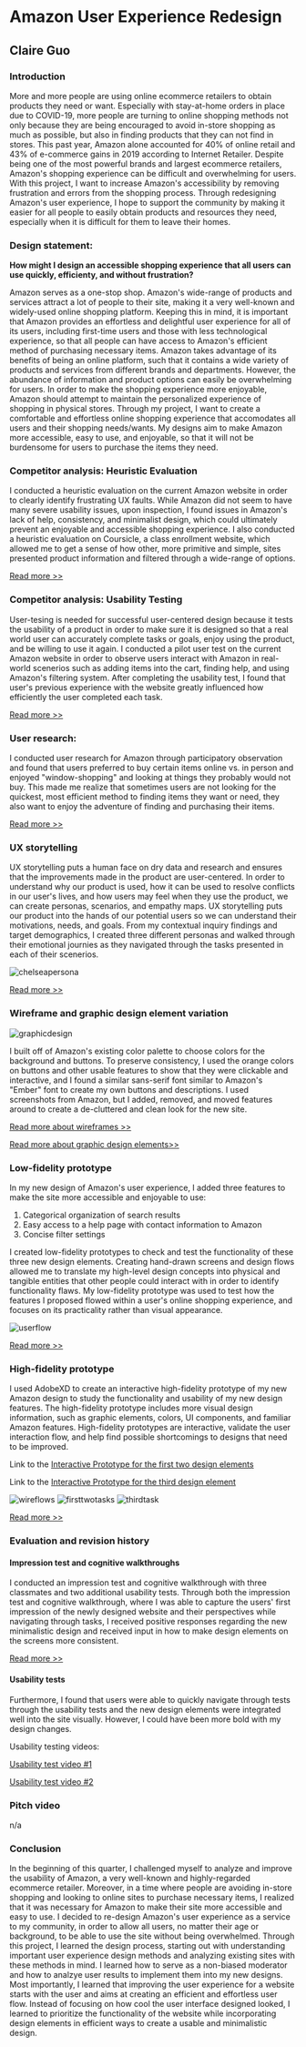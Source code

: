 
# Amazon User Experience Redesign
## Claire Guo

### Introduction
More and more people are using online ecommerce retailers to obtain products they need or want. Especially with stay-at-home orders in place due to COVID-19, more people are turning to online shopping methods not only because they are being encouraged to avoid in-store shopping as much as possible, but also in finding products that they can not find in stores. This past year, Amazon alone accounted for 40% of online retail and 43% of e-commerce gains in 2019 according to Internet Retailer. Despite being one of the most powerful brands and largest ecommerce retailers, Amazon's shopping experience can be difficult and overwhelming for users. With this project, I want to increase Amazon's accessibility by removing frustration and errors from the shopping process. Through redesigning Amazon's user experience, I hope to support the community by making it easier for all people to easily obtain products and resources they need, especially when it is difficult for them to leave their homes.

### Design statement: 
**How might I design an accessible shopping experience that all users can use quickly, efficienty, and without frustration?**

Amazon serves as a one-stop shop. Amazon's wide-range of products and services attract a lot of people to their site, making it a very well-known and widely-used online shopping platform. Keeping this in mind, it is important that Amazon provides an effortless and delightful user experience for all of its users, including first-time users and those with less technological experience, so that all people can have access to Amazon's efficient method of purchasing necessary items.
Amazon takes advantage of its benefits of being an online platform, such that it contains a wide variety of products and services from different brands and departments. However, the abundance of information and product options can easily be overwhelming for users. In order to make the shopping experience more enjoyable, Amazon should attempt to maintain the personalized experience of shopping in physical stores. 
Through my project, I want to create a comfortable and effortless online shopping experience that accomodates all users and their shopping needs/wants. My designs aim to make Amazon more accessible, easy to use, and enjoyable, so that it will not be burdensome for users to purchase the items they need.  


### Competitor analysis: Heuristic Evaluation
I conducted a heuristic evaluation on the current Amazon website in order to clearly identify frustrating UX faults. While Amazon did not seem to have many severe usability issues, upon inspection, I found issues in Amazon's lack of help, consistency, and minimalist design, which could ultimately prevent an enjoyable and accessible shopping experience.
I also conducted a heuristic evaluation on Coursicle, a class enrollment website, which allowed me to get a sense of how other, more primitive and simple, sites presented product information and filtered through a wide-range of options.

[Read more >>](https://github.com/claireg22/DH150-ASSIGNMENT)

### Competitor analysis: Usability Testing
User-tesing is needed for successful user-centered design because it tests the usability of a product in order to make sure it is designed so that a real world user can accurately complete tasks or goals, enjoy using the product, and be willing to use it again. I conducted a pilot user test on the current Amazon website in order to observe users interact with Amazon in real-world scenerios such as adding items into the cart, finding help, and using Amazon's filtering system. After completing the usability test, I found that user's previous experience with the website greatly influenced how efficiently the user completed each task.

[Read more >>](https://github.com/claireg22/DH150-ASSIGNMENT02)

### User research:
I conducted user research for Amazon through participatory observation and found that users preferred to buy certain items online vs. in person and enjoyed "window-shopping" and looking at things they probably would not buy. This made me realize that sometimes users are not looking for the quickest, most efficient method to finding items they want or need, they also want to enjoy the adventure of finding and purchasing their items. 

[Read more >>](https://github.com/claireg22/DH150-ASSIGNMENT04)

### UX storytelling 
UX storytelling puts a human face on dry data and research and ensures that the improvements made in the product are user-centered. In order to understand why our product is used, how it can be used to resolve conflicts in our user's lives, and how users may feel when they use the product, we can create personas, scenarios, and empathy maps. UX storytelling puts our product into the hands of our potential users so we can understand their motivations, needs, and goals.
From my contextual inquiry findings and target demographics, I created three different personas and walked through their emotional journies as they navigated through the tasks presented in each of their scenerios.

![chelseapersona](chelseapersona.png)

[Read more >>](https://github.com/claireg22/DH150-ASSIGNMENT05)

### Wireframe and graphic design element variation 
![graphicdesign](graphicdesigns.png)

I built off of Amazon's existing color palette to choose colors for the background and buttons. To preserve consistency, I used the orange colors on buttons and other usable features to show that they were clickable and interactive, and I found a similar sans-serif font similar to Amazon's "Ember" font to create my own buttons and descriptions. I used screenshots from Amazon, but I added, removed, and moved features around to create a de-cluttered and clean look for the new site. 

[Read more about wireframes >>](https://github.com/claireg22/DH150-ASSIGNMENT06)

[Read more about graphic design elements>>](https://github.com/claireg22/DH150-ASSIGNMENT07)

### Low-fidelity prototype 
In my new design of Amazon's user experience, I added three features to make the site more accessible and enjoyable to use:

1. Categorical organization of search results
2. Easy access to a help page with contact information to Amazon
3. Concise filter settings

I created low-fidelity prototypes to check and test the functionality of these three new design elements.
Creating hand-drawn screens and design flows allowed me to translate my high-level design concepts into physical and tangible entities that other people could interact with in order to identify functionality flaws. My low-fidelity prototype was used to test how the features I proposed flowed within a user's online shopping experience, and focuses on its practicality rather than visual appearance.

![userflow](flowuser.jpg)


[Read more >>](https://github.com/claireg22/DH150-ASSIGNMENT06)

### High-fidelity prototype 
I used AdobeXD to create an interactive high-fidelity prototype of my new Amazon design to study the functionality and usability of my new design features. The high-fidelity prototype includes more visual design information, such as graphic elements, colors, UI components, and familiar Amazon features. High-fidelity prototypes are interactive, validate the user interaction flow, and help find possible shortcomings to designs that need to be improved.

Link to the [Interactive Prototype for the first two design elements](https://xd.adobe.com/view/caf758a8-381b-4968-6228-3a4e34c17f16-bcc6/)

Link to the [Interactive Prototype for the third design element](https://xd.adobe.com/view/6699da20-dd69-4436-6d18-15133e8c265e-10a8/)

![wireflows](wireflows.png)
![firsttwotasks](proto1.png)
![thirdtask](proto2.png)

[Read more >>](https://github.com/claireg22/DH150-ASSIGNMENT07)

### Evaluation and revision history 
#### Impression test and cognitive walkthroughs
I conducted an impression test and cognitive walkthrough with three classmates and two additional usability tests.
Through both the impression test and cognitive walkthrough, where I was able to capture the users' first impression of the newly designed website and their perspectives while navigating through tasks, I received positive responses regarding the new minimalistic design and received input in how to make design elements on the screens more consistent. 

[Read more >>](https://github.com/claireg22/DH150-ASSIGNMENT07)

#### Usability tests

Furthermore, I found that users were able to quickly navigate through tests through the usability tests and the new design elements were integrated well into the site visually. However, I could have been more bold with my design changes. 

Usability testing videos:

[Usability test video #1](https://youtu.be/-ixLABqAEtI)

[Usability test video #2](https://youtu.be/F3bf5_iTH-c)

### Pitch video 
n/a
### Conclusion
In the beginning of this quarter, I challenged myself to analyze and improve the usability of Amazon, a very well-known and highly-regarded ecommerce retailer. Moreover, in a time where people are avoiding in-store shopping and looking to online sites to purchase necessary items, I realized that it was necessary for Amazon to make their site more accessible and easy to use. I decided to re-design Amazon's user experience as a service to my community, in order to allow all users, no matter their age or background, to be able to use the site without being overwhelmed.
Through this project, I learned the design process, starting out with understanding important user experience design methods and analyzing existing sites with these methods in mind. I learned how to serve as a non-biased moderator and how to analzye user results to implement them into my new designs. Most importantly, I learned that improving the user experience for a website starts with the user and aims at creating an efficient and effortless user flow. Instead of focusing on how cool the user interface designed looked, I learned to prioritize the functionality of the website while incorporating design elements in efficient ways to create a usable and minimalistic design.

